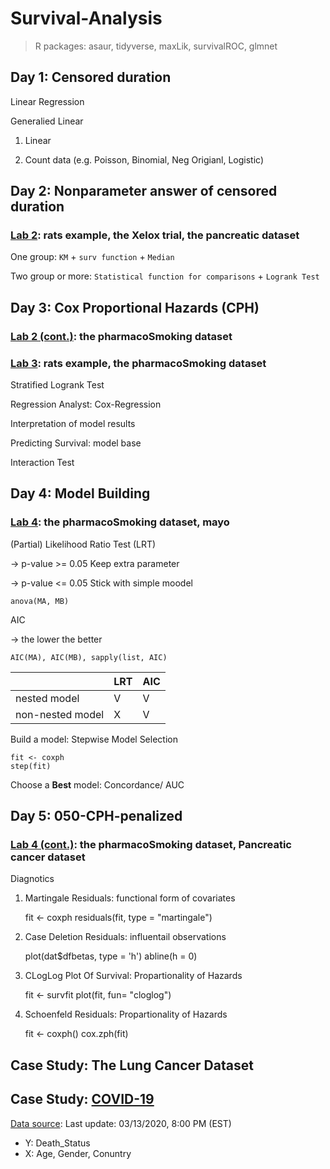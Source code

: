 # Survival-Analysis

> R packages: asaur, tidyverse, maxLik, survivalROC, glmnet
  
## Day 1: Censored duration

Linear Regression

Generalied Linear

1. Linear
  
2. Count data (e.g. Poisson, Binomial, Neg Origianl, Logistic)

## Day 2: Nonparameter answer of censored duration

### [Lab 2](https://github.com/wulinghsuan/Survival-Analysis/blob/master/020-nonparam.pdf): rats example, the Xelox trial, the pancreatic dataset

One group: `KM` + `surv function` + `Median`

Two group or more: `Statistical function for comparisons` + `Logrank Test`

## Day 3: Cox Proportional Hazards (CPH)

### [Lab 2 (cont.)](https://github.com/wulinghsuan/Survival-Analysis/blob/master/020-nonparam-cont.pdf): the pharmacoSmoking dataset

### [Lab 3](https://github.com/wulinghsuan/Survival-Analysis/blob/master/030-Cox_Regression.pdf): rats example, the pharmacoSmoking dataset

Stratified Logrank Test 

Regression Analyst: Cox-Regression

Interpretation of model results

Predicting Survival: model base

Interaction Test

## Day 4: Model Building

### [Lab 4](https://github.com/wulinghsuan/Survival-Analysis/blob/master/040-CPH-building.pdf): the pharmacoSmoking dataset, mayo

(Partial) Likelihood Ratio Test (LRT) 

→ p-value >= 0.05 Keep extra parameter

→ p-value <= 0.05 Stick with simple moodel

    anova(MA, MB)

AIC

→ the lower the better

    AIC(MA), AIC(MB), sapply(list, AIC)

||LRT|AIC|
|---|---|---|
|nested model| V | V |
|non-nested model| X | V |

Build a model: Stepwise Model Selection

    fit <- coxph
    step(fit)
    
Choose a **Best** model: Concordance/ AUC  

## Day 5: 050-CPH-penalized

### [Lab 4 (cont.)](https://github.com/wulinghsuan/Survival-Analysis/blob/master/030-Cox_Regression.pdf): the pharmacoSmoking dataset, Pancreatic cancer dataset

Diagnotics

1. Martingale Residuals: functional form of covariates

    fit <- coxph
    residuals(fit, type = "martingale")

2. Case Deletion Residuals: influentail observations

    plot(dat$dfbetas, type = 'h')
    abline(h = 0)

3. CLogLog Plot Of Survival: Propartionality of Hazards

    fit <- survfit
    plot(fit, fun= "cloglog")

4. Schoenfeld Residuals: Propartionality of Hazards
    
    fit <- coxph()
    cox.zph(fit)

## Case Study: The Lung Cancer Dataset

## Case Study: [COVID-19](https://github.com/wulinghsuan/Survival-Analysis/blob/master/COVID-19.pdf)

[Data source](https://docs.google.com/spreadsheets/d/e/2PACX-1vQU0SIALScXx8VXDX7yKNKWWPKE1YjFlWc6VTEVSN45CklWWf-uWmprQIyLtoPDA18tX9cFDr-aQ9S6/pubhtml): Last update: 03/13/2020, 8:00 PM (EST)

- Y: Death_Status
- X: Age, Gender, Conuntry
